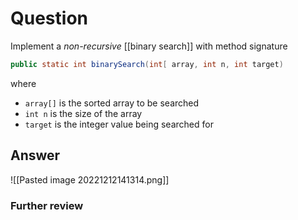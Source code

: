 # Question
Implement a *non-recursive* [[binary search]] with method signature 
```java
public static int binarySearch(int[ array, int n, int target) 
```
where 
- `array[]` is the sorted array to be searched
- `int n` is the size of the array
- `target` is the integer value being searched for

## Answer
![[Pasted image 20221212141314.png]]
### Further review

